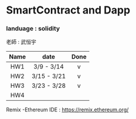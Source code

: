 # SmartContract and Dapp

### landuage : solidity

老師 : 武恒宇

| Name |    date     | Done |
| :--: | :---------: | :--: |
| HW1  | 3/9 - 3/14  |  v   |
| HW2  | 3/15 - 3/21 |  v   |
| HW3  | 3/23 - 3/28 |  v   |
| HW4  |             |      |

Remix -Ethereum IDE :
https://remix.ethereum.org/
